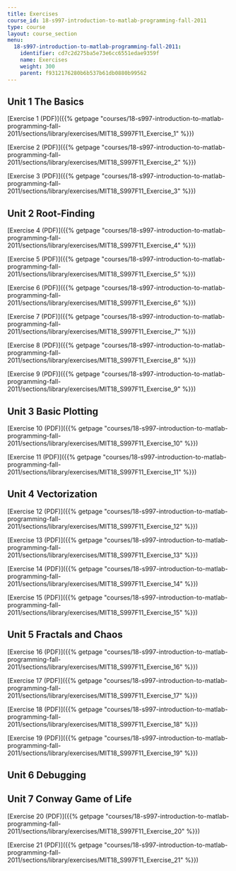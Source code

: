 ```yaml
---
title: Exercises
course_id: 18-s997-introduction-to-matlab-programming-fall-2011
type: course
layout: course_section
menu:
  18-s997-introduction-to-matlab-programming-fall-2011:
    identifier: cd7c2d275ba5e73e6cc6551edae9359f
    name: Exercises
    weight: 300
    parent: f9312176280b6b537b61db0880b99562
---
```

Unit 1 The Basics
-----------------

[Exercise 1 (PDF)]({{% getpage "courses/18-s997-introduction-to-matlab-programming-fall-2011/sections/library/exercises/MIT18_S997F11_Exercise_1" %}})

[Exercise 2 (PDF)]({{% getpage "courses/18-s997-introduction-to-matlab-programming-fall-2011/sections/library/exercises/MIT18_S997F11_Exercise_2" %}})

[Exercise 3 (PDF)]({{% getpage "courses/18-s997-introduction-to-matlab-programming-fall-2011/sections/library/exercises/MIT18_S997F11_Exercise_3" %}})

Unit 2 Root-Finding
-------------------

[Exercise 4 (PDF)]({{% getpage "courses/18-s997-introduction-to-matlab-programming-fall-2011/sections/library/exercises/MIT18_S997F11_Exercise_4" %}})

[Exercise 5 (PDF)]({{% getpage "courses/18-s997-introduction-to-matlab-programming-fall-2011/sections/library/exercises/MIT18_S997F11_Exercise_5" %}})

[Exercise 6 (PDF)]({{% getpage "courses/18-s997-introduction-to-matlab-programming-fall-2011/sections/library/exercises/MIT18_S997F11_Exercise_6" %}})

[Exercise 7 (PDF)]({{% getpage "courses/18-s997-introduction-to-matlab-programming-fall-2011/sections/library/exercises/MIT18_S997F11_Exercise_7" %}})

[Exercise 8 (PDF)]({{% getpage "courses/18-s997-introduction-to-matlab-programming-fall-2011/sections/library/exercises/MIT18_S997F11_Exercise_8" %}})

[Exercise 9 (PDF)]({{% getpage "courses/18-s997-introduction-to-matlab-programming-fall-2011/sections/library/exercises/MIT18_S997F11_Exercise_9" %}})

Unit 3 Basic Plotting
---------------------

[Exercise 10 (PDF)]({{% getpage "courses/18-s997-introduction-to-matlab-programming-fall-2011/sections/library/exercises/MIT18_S997F11_Exercise_10" %}})

[Exercise 11 (PDF)]({{% getpage "courses/18-s997-introduction-to-matlab-programming-fall-2011/sections/library/exercises/MIT18_S997F11_Exercise_11" %}})

Unit 4 Vectorization
--------------------

[Exercise 12 (PDF)]({{% getpage "courses/18-s997-introduction-to-matlab-programming-fall-2011/sections/library/exercises/MIT18_S997F11_Exercise_12" %}})

[Exercise 13 (PDF)]({{% getpage "courses/18-s997-introduction-to-matlab-programming-fall-2011/sections/library/exercises/MIT18_S997F11_Exercise_13" %}})

[Exercise 14 (PDF)]({{% getpage "courses/18-s997-introduction-to-matlab-programming-fall-2011/sections/library/exercises/MIT18_S997F11_Exercise_14" %}})

[Exercise 15 (PDF)]({{% getpage "courses/18-s997-introduction-to-matlab-programming-fall-2011/sections/library/exercises/MIT18_S997F11_Exercise_15" %}})

Unit 5 Fractals and Chaos
-------------------------

[Exercise 16 (PDF)]({{% getpage "courses/18-s997-introduction-to-matlab-programming-fall-2011/sections/library/exercises/MIT18_S997F11_Exercise_16" %}})

[Exercise 17 (PDF)]({{% getpage "courses/18-s997-introduction-to-matlab-programming-fall-2011/sections/library/exercises/MIT18_S997F11_Exercise_17" %}})

[Exercise 18 (PDF)]({{% getpage "courses/18-s997-introduction-to-matlab-programming-fall-2011/sections/library/exercises/MIT18_S997F11_Exercise_18" %}})

[Exercise 19 (PDF)]({{% getpage "courses/18-s997-introduction-to-matlab-programming-fall-2011/sections/library/exercises/MIT18_S997F11_Exercise_19" %}})

Unit 6 Debugging
----------------

Unit 7 Conway Game of Life
--------------------------

[Exercise 20 (PDF)]({{% getpage "courses/18-s997-introduction-to-matlab-programming-fall-2011/sections/library/exercises/MIT18_S997F11_Exercise_20" %}})

[Exercise 21 (PDF)]({{% getpage "courses/18-s997-introduction-to-matlab-programming-fall-2011/sections/library/exercises/MIT18_S997F11_Exercise_21" %}})